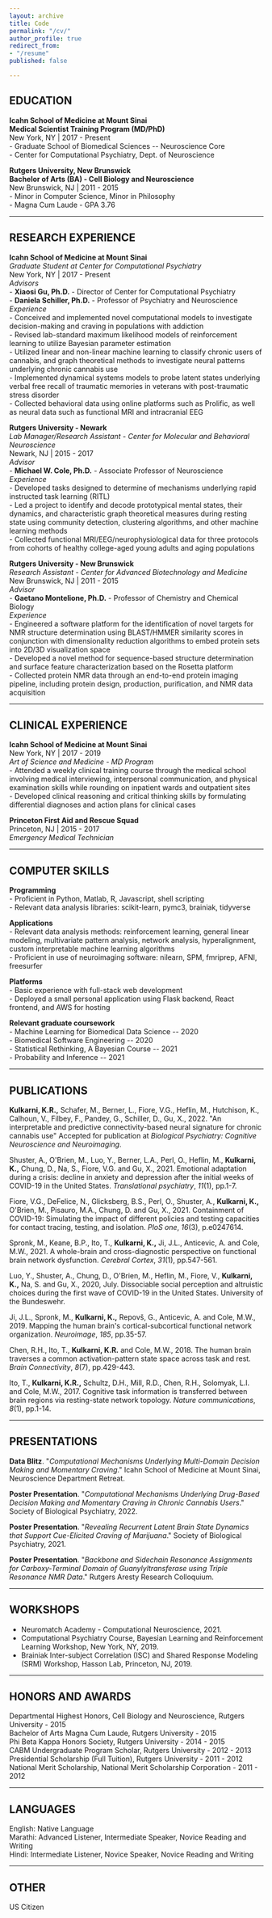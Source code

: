 ```yaml
---
layout: archive
title: Code
permalink: "/cv/"
author_profile: true
redirect_from:
- "/resume"
published: false

---
```

## EDUCATION

**Icahn School of Medicine at Mount Sinai**  
**Medical Scientist Training Program (MD/PhD)**  
New York, NY | 2017 - Present  
\- Graduate School of Biomedical Sciences -- Neuroscience Core  
\- Center for Computational Psychiatry, Dept. of Neuroscience

**Rutgers University, New Brunswick**  
**Bachelor of Arts (BA) - Cell Biology and Neuroscience**  
New Brunswick, NJ | 2011 - 2015  
\- Minor in Computer Science, Minor in Philosophy  
\- Magna Cum Laude - GPA 3.76

***

## RESEARCH EXPERIENCE

**Icahn School of Medicine at Mount Sinai**  
_Graduate Student at Center for Computational Psychiatry_  
New York, NY | 2017 - Present  
_Advisors_  
\- **Xiaosi Gu, Ph.D.** - Director of Center for Computational Psychiatry  
\- **Daniela Schiller, Ph.D.** - Professor of Psychiatry and Neuroscience  
_Experience_  
\- Conceived and implemented novel computational models to investigate decision-making and craving in populations with addiction  
\- Revised lab-standard maximum likelihood models of reinforcement learning to utilize Bayesian parameter estimation  
\- Utilized linear and non-linear machine learning to classify chronic users of cannabis, and graph theoretical methods to investigate neural patterns underlying chronic cannabis use  
\- Implemented dynamical systems models to probe latent states underlying verbal free recall of traumatic memories in veterans with post-traumatic stress disorder  
\- Collected behavioral data using online platforms such as Prolific, as well as neural data such as functional MRI and intracranial EEG

**Rutgers University - Newark**  
_Lab Manager/Research Assistant - Center for Molecular and Behavioral Neuroscience_  
Newark, NJ | 2015 - 2017  
_Advisor_  
\- **Michael W. Cole, Ph.D.** - Associate Professor of Neuroscience  
_Experience_  
\- Developed tasks designed to determine of mechanisms underlying rapid instructed task learning (RITL)  
\- Led a project to identify and decode prototypical mental states, their dynamics, and characteristic graph theoretical measures during resting state using community detection, clustering algorithms, and other machine learning methods  
\- Collected functional MRI/EEG/neurophysiological data for three protocols from cohorts of healthy college-aged young adults and aging populations

**Rutgers University - New Brunswick**  
_Research Assistant - Center for Advanced Biotechnology and Medicine_  
New Brunswick, NJ | 2011 - 2015  
_Advisor_  
\- **Gaetano Montelione, Ph.D.** - Professor of Chemistry and Chemical Biology  
_Experience_  
\- Engineered a software platform for the identification of novel targets for NMR structure determination using BLAST/HMMER similarity scores in conjunction with dimensionality reduction algorithms to embed protein sets into 2D/3D visualization space  
\- Developed a novel method for sequence-based structure determination and surface feature characterization based on the Rosetta platform  
\- Collected protein NMR data through an end-to-end protein imaging pipeline, including protein design, production, purification, and NMR data acquisition

***

## CLINICAL EXPERIENCE

**Icahn School of Medicine at Mount Sinai**  
New York, NY | 2017 - 2019  
_Art of Science and Medicine - MD Program_  
\- Attended a weekly clinical training course through the medical school involving medical interviewing, interpersonal communication, and physical examination skills while rounding on inpatient wards and outpatient sites  
\- Developed clinical reasoning and critical thinking skills by formulating differential diagnoses and action plans for clinical cases

**Princeton First Aid and Rescue Squad**  
Princeton, NJ | 2015 - 2017  
_Emergency Medical Technician_

***

## COMPUTER SKILLS

**Programming**  
\- Proficient in Python, Matlab, R, Javascript, shell scripting  
\- Relevant data analysis libraries: scikit-learn, pymc3, brainiak, tidyverse

**Applications**  
\- Relevant data analysis methods: reinforcement learning, general linear modeling, multivariate pattern analysis, network analysis, hyperalignment, custom interpretable machine learning algorithms  
\- Proficient in use of neuroimaging software: nilearn, SPM, fmriprep, AFNI, freesurfer

**Platforms**  
\- Basic experience with full-stack web development  
\- Deployed a small personal application using Flask backend, React frontend, and AWS for hosting

**Relevant graduate coursework**  
\- Machine Learning for Biomedical Data Science -- 2020  
\- Biomedical Software Engineering -- 2020  
\- Statistical Rethinking, A Bayesian Course -- 2021  
\- Probability and Inference -- 2021

***

## PUBLICATIONS

**Kulkarni, K.R.,** Schafer, M., Berner, L., Fiore, V.G., Heflin, M., Hutchison, K., Calhoun, V., Filbey, F., Pandey, G., Schiller, D., Gu, X., 2022. "An interpretable and predictive connectivity-based neural signature for chronic cannabis use" Accepted for publication at _Biological Psychiatry: Cognitive Neuroscience and Neuroimaging_.

Shuster, A., O'Brien, M., Luo, Y., Berner, L.A., Perl, O., Heflin, M., **Kulkarni, K.,** Chung, D., Na, S., Fiore, V.G. and Gu, X., 2021. Emotional adaptation during a crisis: decline in anxiety and depression after the initial weeks of COVID-19 in the United States. _Translational psychiatry_, _11_(1), pp.1-7.

Fiore, V.G., DeFelice, N., Glicksberg, B.S., Perl, O., Shuster, A., **Kulkarni, K.,** O'Brien, M., Pisauro, M.A., Chung, D. and Gu, X., 2021. Containment of COVID-19: Simulating the impact of different policies and testing capacities for contact tracing, testing, and isolation. _PloS one_, _16_(3), p.e0247614.

Spronk, M., Keane, B.P., Ito, T., **Kulkarni, K.,** Ji, J.L., Anticevic, A. and Cole, M.W., 2021. A whole-brain and cross-diagnostic perspective on functional brain network dysfunction. _Cerebral Cortex_, _31_(1), pp.547-561.

Luo, Y., Shuster, A., Chung, D., O'Brien, M., Heflin, M., Fiore, V., **Kulkarni, K.,** Na, S. and Gu, X., 2020, July. Dissociable social perception and altruistic choices during the first wave of COVID-19 in the United States. University of the Bundeswehr.

Ji, J.L., Spronk, M., **Kulkarni, K.,** Repovš, G., Anticevic, A. and Cole, M.W., 2019. Mapping the human brain's cortical-subcortical functional network organization. _Neuroimage_, _185_, pp.35-57.

Chen, R.H., Ito, T., **Kulkarni, K.R.** and Cole, M.W., 2018. The human brain traverses a common activation-pattern state space across task and rest. _Brain Connectivity_, _8_(7), pp.429-443.

Ito, T., **Kulkarni, K.R.,** Schultz, D.H., Mill, R.D., Chen, R.H., Solomyak, L.I. and Cole, M.W., 2017. Cognitive task information is transferred between brain regions via resting-state network topology. _Nature communications_, _8_(1), pp.1-14.

***

## PRESENTATIONS

**Data Blitz**. "_Computational Mechanisms Underlying Multi-Domain Decision Making and Momentary Craving_." Icahn School of Medicine at Mount Sinai, Neuroscience Department Retreat.

**Poster Presentation**. "_Computational Mechanisms Underlying Drug-Based Decision Making and Momentary Craving in Chronic Cannabis Users_." Society of Biological Psychiatry, 2022.

**Poster Presentation**. "_Revealing Recurrent Latent Brain State Dynamics that Support Cue-Elicited Craving of Marijuana_." Society of Biological Psychiatry, 2021.

**Poster Presentation**. "_Backbone and Sidechain Resonance Assignments for Carboxy-Terminal Domain of Guanylyltransferase using Triple Resonance NMR Data_." Rutgers Aresty Research Colloquium.

***

## WORKSHOPS

* Neuromatch Academy - Computational Neuroscience, 2021.
* Computational Psychiatry Course, Bayesian Learning and Reinforcement Learning Workshop, New York, NY, 2019.
* Brainiak Inter-subject Correlation (ISC) and Shared Response Modeling (SRM) Workshop, Hasson Lab, Princeton, NJ, 2019.

***

## HONORS AND AWARDS

Departmental Highest Honors, Cell Biology and Neuroscience, Rutgers University - 2015  
Bachelor of Arts Magna Cum Laude, Rutgers University - 2015  
Phi Beta Kappa Honors Society, Rutgers University - 2014 - 2015  
CABM Undergraduate Program Scholar, Rutgers University - 2012 - 2013  
Presidential Scholarship (Full Tuition), Rutgers University - 2011 - 2012  
National Merit Scholarship, National Merit Scholarship Corporation - 2011 - 2012

***

## LANGUAGES

English: Native Language  
Marathi: Advanced Listener, Intermediate Speaker, Novice Reading and Writing  
Hindi: Intermediate Listener, Novice Speaker, Novice Reading and Writing

***

## OTHER

US Citizen
